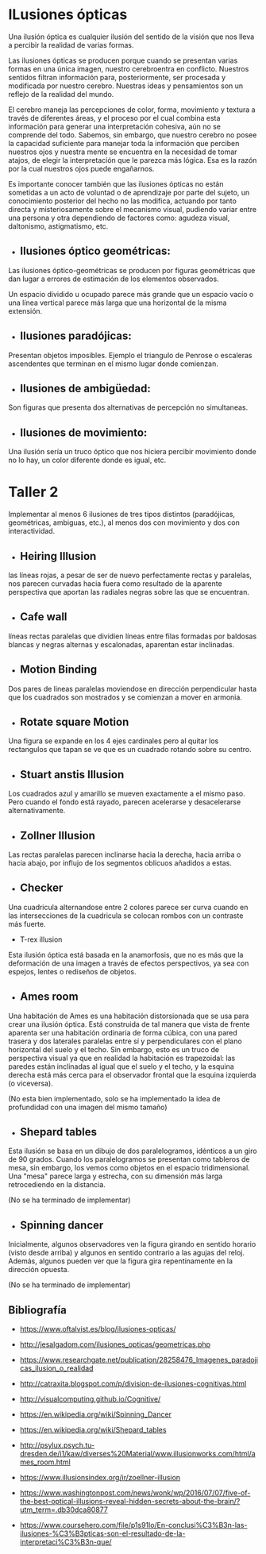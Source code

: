 # ILusiones ópticas

Una ilusión óptica es cualquier ilusión del sentido de la visión que nos lleva a percibir la realidad de varias formas.

Las ilusiones ópticas se producen porque cuando se presentan varias formas en una única imagen, nuestro cerebroentra en conflicto. Nuestros sentidos filtran información para, posteriormente, ser procesada y modificada por nuestro cerebro. Nuestras ideas y pensamientos son un reflejo de la realidad del mundo. 

El cerebro maneja las percepciones de color, forma, movimiento y textura a través de diferentes áreas, y el proceso por el cual combina esta información para generar una interpretación cohesiva, aún no se comprende del todo. Sabemos, sin embargo, que nuestro cerebro no posee la capacidad suficiente para manejar toda la información que perciben nuestros ojos y nuestra mente se encuentra en la necesidad de tomar atajos, de elegir la interpretación que le parezca más lógica. Esa es la razón por la cual nuestros ojos puede engañarnos.

Es importante conocer también que las ilusiones ópticas no están sometidas a un acto de voluntad o de aprendizaje por parte del sujeto, un conocimiento posterior del hecho no las modifica, actuando por tanto directa y misteriosamente sobre el mecanismo visual, pudiendo variar entre una persona y otra dependiendo de factores como: agudeza visual, daltonismo, astigmatismo, etc.

* ## Ilusiones óptico geométricas:

Las ilusiones óptico-geométricas se producen por figuras geométricas que dan lugar a errores de estimación de los elementos observados.

Un espacio dividido u ocupado parece más grande que un espacio vacío o una línea vertical parece más larga que una horizontal de la misma extensión.

* ## Ilusiones paradójicas:

Presentan objetos imposibles. Ejemplo el triangulo de Penrose o escaleras ascendentes que terminan en el mismo lugar donde comienzan.

* ## Ilusiones de ambigüedad:

Son figuras que presenta dos alternativas de percepción no simultaneas.

* ## Ilusiones de movimiento:

Una ilusión sería un truco óptico que nos hiciera percibir movimiento donde no lo hay, un color diferente donde es igual, etc.

# Taller 2

Implementar al menos 6 ilusiones de tres tipos distintos (paradójicas, geométricas, ambiguas, etc.), al menos dos con movimiento y dos con interactividad.

* ## Heiring Illusion

las líneas rojas, a pesar de ser de nuevo perfectamente rectas y paralelas, nos parecen curvadas hacia fuera como resultado de la aparente perspectiva que aportan las radiales negras sobre las que se encuentran.

* ## Cafe wall

líneas rectas paralelas  que dividien líneas entre filas formadas por baldosas blancas y negras alternas y escalonadas, aparentan estar inclinadas.

* ## Motion Binding

Dos pares de lineas paralelas moviendose en dirección perpendicular hasta que los cuadrados son mostrados y se comienzan a mover en armonia.

* ## Rotate square Motion

Una figura se expande en los 4 ejes cardinales pero al quitar los rectangulos que tapan se ve que es un cuadrado rotando sobre su centro.

* ## Stuart anstis Illusion

Los cuadrados azul y amarillo se mueven exactamente a el mismo paso. Pero cuando el fondo está rayado, parecen acelerarse y desacelerarse alternativamente.

* ## Zollner Illusion

Las rectas paralelas parecen inclinarse hacia la derecha, hacia arriba o hacia abajo, por influjo de los segmentos oblicuos añadidos a estas.

* ## Checker

Una cuadricula alternandose entre 2 colores parece ser curva cuando en las intersecciones de la cuadricula se colocan rombos con un contraste más fuerte.

* T-rex illusion

Esta ilusión óptica está basada en la anamorfosis, que no es más que la deformación de una imagen a través de efectos perspectivos, ya sea con espejos, lentes o rediseños de objetos.

* ## Ames room

Una habitación de Ames es una habitación distorsionada que se usa para crear una ilusión óptica. Está construida de tal manera que vista de frente aparenta ser una habitación ordinaria de forma cúbica, con una pared trasera y dos laterales paralelas entre sí y perpendiculares con el plano horizontal del suelo y el techo. Sin embargo, esto es un truco de perspectiva visual ya que en realidad la habitación es trapezoidal: las paredes están inclinadas al igual que el suelo y el techo, y la esquina derecha está más cerca para el observador frontal que la esquina izquierda (o viceversa).

(No esta bien implementado, solo se ha implementado la idea de profundidad con una imagen del mismo tamaño)

* ## Shepard tables

Esta ilusión se basa en un dibujo de dos paralelogramos, idénticos a un giro de 90 grados. Cuando los paralelogramos se presentan como tableros de mesa, sin embargo, los vemos como objetos en el espacio tridimensional. Una "mesa" parece larga y estrecha, con su dimensión más larga retrocediendo en la distancia.

(No se ha terminado de implementar)

* ## Spinning dancer

Inicialmente, algunos observadores ven la figura girando en sentido horario (visto desde arriba) y algunos en sentido contrario a las agujas del reloj. Además, algunos pueden ver que la figura gira repentinamente en la dirección opuesta.

(No se ha terminado de implementar)

## Bibliografía

* https://www.oftalvist.es/blog/ilusiones-opticas/

* http://jesalgadom.com/ilusiones_opticas/geometricas.php

* https://www.researchgate.net/publication/28258476_Imagenes_paradojicas_ilusion_o_realidad

* http://catraxita.blogspot.com/p/division-de-ilusiones-cognitivas.html

* http://visualcomputing.github.io/Cognitive/

* https://en.wikipedia.org/wiki/Spinning_Dancer

* https://en.wikipedia.org/wiki/Shepard_tables

* http://psylux.psych.tu-dresden.de/i1/kaw/diverses%20Material/www.illusionworks.com/html/ames_room.html

* https://www.illusionsindex.org/ir/zoellner-illusion

* https://www.washingtonpost.com/news/wonk/wp/2016/07/07/five-of-the-best-optical-illusions-reveal-hidden-secrets-about-the-brain/?utm_term=.db30dca80877

* https://www.coursehero.com/file/p1s91lo/En-conclusi%C3%B3n-las-ilusiones-%C3%B3pticas-son-el-resultado-de-la-interpretaci%C3%B3n-que/
